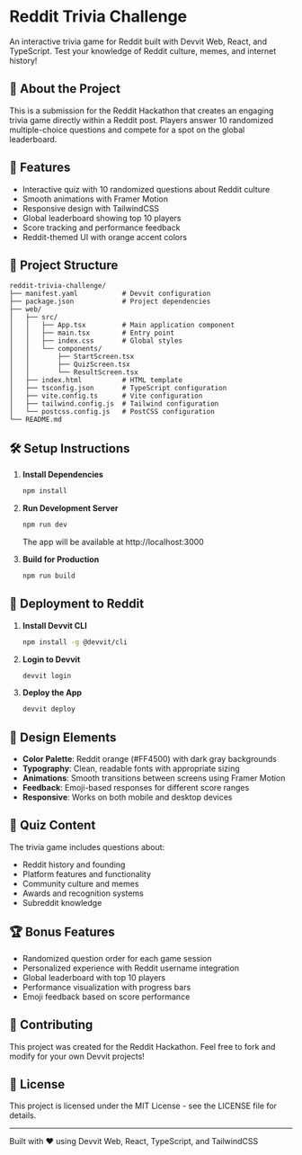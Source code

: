 # Reddit Trivia Challenge

An interactive trivia game for Reddit built with Devvit Web, React, and TypeScript. Test your knowledge of Reddit culture, memes, and internet history!

## 🎯 About the Project

This is a submission for the Reddit Hackathon that creates an engaging trivia game directly within a Reddit post. Players answer 10 randomized multiple-choice questions and compete for a spot on the global leaderboard.

## 🚀 Features

- Interactive quiz with 10 randomized questions about Reddit culture
- Smooth animations with Framer Motion
- Responsive design with TailwindCSS
- Global leaderboard showing top 10 players
- Score tracking and performance feedback
- Reddit-themed UI with orange accent colors

## 📁 Project Structure

```
reddit-trivia-challenge/
├── manifest.yaml           # Devvit configuration
├── package.json            # Project dependencies
├── web/
│   ├── src/
│   │   ├── App.tsx         # Main application component
│   │   ├── main.tsx        # Entry point
│   │   ├── index.css       # Global styles
│   │   └── components/
│   │       ├── StartScreen.tsx
│   │       ├── QuizScreen.tsx
│   │       └── ResultScreen.tsx
│   ├── index.html          # HTML template
│   ├── tsconfig.json       # TypeScript configuration
│   ├── vite.config.ts      # Vite configuration
│   ├── tailwind.config.js  # Tailwind configuration
│   └── postcss.config.js   # PostCSS configuration
└── README.md
```

## 🛠️ Setup Instructions

1. **Install Dependencies**
   ```bash
   npm install
   ```

2. **Run Development Server**
   ```bash
   npm run dev
   ```
   The app will be available at http://localhost:3000

3. **Build for Production**
   ```bash
   npm run build
   ```

## 🚢 Deployment to Reddit

1. **Install Devvit CLI**
   ```bash
   npm install -g @devvit/cli
   ```

2. **Login to Devvit**
   ```bash
   devvit login
   ```

3. **Deploy the App**
   ```bash
   devvit deploy
   ```

## 🎨 Design Elements

- **Color Palette**: Reddit orange (#FF4500) with dark gray backgrounds
- **Typography**: Clean, readable fonts with appropriate sizing
- **Animations**: Smooth transitions between screens using Framer Motion
- **Feedback**: Emoji-based responses for different score ranges
- **Responsive**: Works on both mobile and desktop devices

## 🧠 Quiz Content

The trivia game includes questions about:
- Reddit history and founding
- Platform features and functionality
- Community culture and memes
- Awards and recognition systems
- Subreddit knowledge

## 🏆 Bonus Features

- Randomized question order for each game session
- Personalized experience with Reddit username integration
- Global leaderboard with top 10 players
- Performance visualization with progress bars
- Emoji feedback based on score performance

## 🤝 Contributing

This project was created for the Reddit Hackathon. Feel free to fork and modify for your own Devvit projects!

## 📄 License

This project is licensed under the MIT License - see the LICENSE file for details.

---

Built with ❤️ using Devvit Web, React, TypeScript, and TailwindCSS